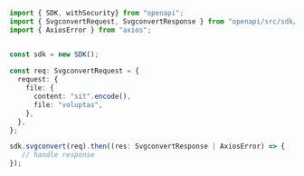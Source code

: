 <!-- Start SDK Example Usage -->
```typescript
import { SDK, withSecurity} from "openapi";
import { SvgconvertRequest, SvgconvertResponse } from "openapi/src/sdk/models/operations";
import { AxiosError } from "axios";


const sdk = new SDK();
    
const req: SvgconvertRequest = {
  request: {
    file: {
      content: "sit".encode(),
      file: "voluptas",
    },
  },
};

sdk.svgconvert(req).then((res: SvgconvertResponse | AxiosError) => {
   // handle response
});
```
<!-- End SDK Example Usage -->